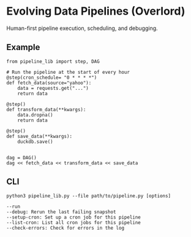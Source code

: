 # Evolving Data Pipelines (Overlord)

Human-first pipeline execution, scheduling, and debugging.

## Example

```
from pipeline_lib import step, DAG

# Run the pipeline at the start of every hour
@step(cron_schedule= "0 * * * *")
def fetch_data(source="yahoo"):
    data = requests.get("...")
    return data

@step()
def transform_data(**kwargs):
    data.dropna()
    return data

@step()
def save_data(**kwargs):
    duckdb.save()


dag = DAG()
dag << fetch_data << transform_data << save_data
```

## CLI
```
python3 pipeline_lib.py --file path/to/pipeline.py [options]

--run
--debug: Rerun the last failing snapshot
--setup-cron: Set up a cron job for this pipeline
--list-cron: List all cron jobs for this pipeline
--check-errors: Check for errors in the log
```
